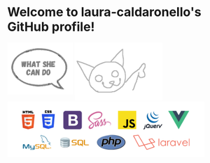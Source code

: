 <h1>Welcome to laura-caldaronello's GitHub profile!</h1>
<p float="left">
    <img width="150" src="img/cloud.png" align="top">
    <img width="200" src="img/pointing.gif">
    <img width="450" src="img/linguaggi.png">
</p>
